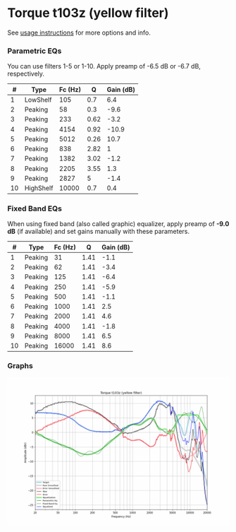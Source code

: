 # Torque t103z (yellow filter)
See [usage instructions](https://github.com/jaakkopasanen/AutoEq#usage) for more options and info.

### Parametric EQs
You can use filters 1-5 or 1-10. Apply preamp of -6.5 dB or -6.7 dB, respectively.

|   # | Type      |   Fc (Hz) |    Q |   Gain (dB) |
|-----|-----------|-----------|------|-------------|
|   1 | LowShelf  |       105 | 0.7  |         6.4 |
|   2 | Peaking   |        58 | 0.3  |        -9.6 |
|   3 | Peaking   |       233 | 0.62 |        -3.2 |
|   4 | Peaking   |      4154 | 0.92 |       -10.9 |
|   5 | Peaking   |      5012 | 0.26 |        10.7 |
|   6 | Peaking   |       838 | 2.82 |         1   |
|   7 | Peaking   |      1382 | 3.02 |        -1.2 |
|   8 | Peaking   |      2205 | 3.55 |         1.3 |
|   9 | Peaking   |      2827 | 5    |        -1.4 |
|  10 | HighShelf |     10000 | 0.7  |         0.4 |

### Fixed Band EQs
When using fixed band (also called graphic) equalizer, apply preamp of **-9.0 dB** (if available) and set gains manually with these parameters.

|   # | Type    |   Fc (Hz) |    Q |   Gain (dB) |
|-----|---------|-----------|------|-------------|
|   1 | Peaking |        31 | 1.41 |        -1.1 |
|   2 | Peaking |        62 | 1.41 |        -3.4 |
|   3 | Peaking |       125 | 1.41 |        -6.4 |
|   4 | Peaking |       250 | 1.41 |        -5.9 |
|   5 | Peaking |       500 | 1.41 |        -1.1 |
|   6 | Peaking |      1000 | 1.41 |         2.5 |
|   7 | Peaking |      2000 | 1.41 |         4.6 |
|   8 | Peaking |      4000 | 1.41 |        -1.8 |
|   9 | Peaking |      8000 | 1.41 |         6.5 |
|  10 | Peaking |     16000 | 1.41 |         8.6 |

### Graphs
![](./Torque%20t103z%20(yellow%20filter).png)
